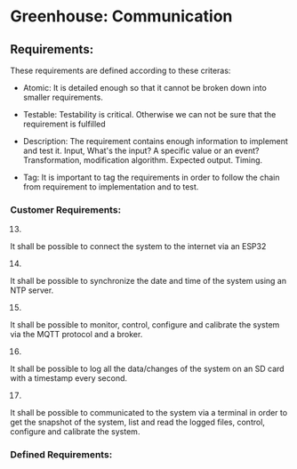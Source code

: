 # Greenhouse: Communication

## Requirements:

These requirements are defined according to these criteras:
 - Atomic:
	It is detailed enough so that it cannot be broken down into smaller requirements.

 - Testable:
	Testability is critical. Otherwise we can not be sure that the requirement is fulfilled

 - Description:
	The requirement contains enough information to implement and test it.
	Input, What's the input? A specific value or an event?
	Transformation, modification algorithm.
	Expected output.
	Timing.

 - Tag:
	It is important to tag the requirements in order to follow the chain from requirement to 
	implementation and to test.
	

### Customer Requirements:

13.
It shall be possible to connect the system to the internet via an ESP32

14.
It shall be possible to synchronize the date and time of the system using an NTP server.

15.
It shall be possible to monitor, control, configure and calibrate the system via the MQTT protocol and a broker.

16.
It shall be possible to log all the data/changes of the system on an SD card with a timestamp every second.

17.
It shall be possible to communicated to the system via a terminal in order to get the snapshot of the system,
list and read the logged files, control, configure and calibrate the system.

### Defined Requirements:



